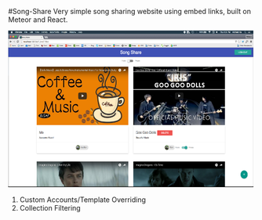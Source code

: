 #Song-Share
Very simple song sharing website using embed links, built on Meteor and React.

<img src="public/app_image.png" width='500' height="320" />

1. Custom Accounts/Template Overriding
2. Collection Filtering
